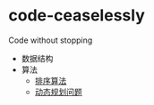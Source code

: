 # code-ceaselessly
Code without stopping

- 数据结构
- 算法
    - [排序算法](docs/algorithm/sort.md)
    - [动态规划问题](docs/algorithm/dp.md)